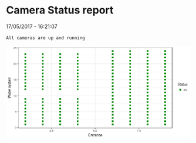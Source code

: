 Camera Status report
================
17/05/2017 - 16:21:07

    All cameras are up and running

![](camreport_files/figure-markdown_github/unnamed-chunk-2-1.png)
